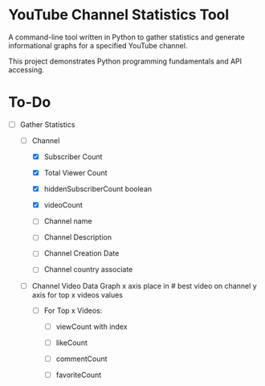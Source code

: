 # YouTube Channel Statistics Tool

A command-line tool written in Python to gather statistics and generate informational graphs for a specified YouTube channel.



This project demonstrates Python programming fundamentals and API accessing.



# To-Do

- [ ] Gather Statistics
  
  - [ ] Channel
    
    - [X] Subscriber Count
    
    - [X] Total Viewer Count
    
    - [X] hiddenSubscriberCount boolean
    
    - [X] videoCount
    
    - [ ] Channel name
    
    - [ ] Channel Description
    
    - [ ] Channel Creation Date
    
    - [ ] Channel country associate
  
  - [ ] Channel Video Data Graph x axis place in # best video on channel y axis for top x videos values
    
    - [ ] For Top x Videos:
      
      - [ ] viewCount with index
      
      - [ ] likeCount
      
      - [ ] commentCount
      
      - [ ] favoriteCount
